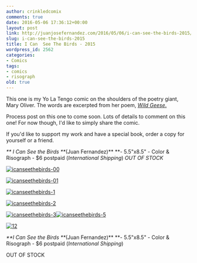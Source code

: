 ```yaml
---
author: crinkledcomix
comments: true
date: 2016-05-06 17:36:12+00:00
layout: post
link: http://juanjosefernandez.com/2016/05/06/i-can-see-the-birds-2015/
slug: i-can-see-the-birds-2015
title: I Can  See The Birds - 2015
wordpress_id: 2562
categories:
- Comics
tags:
- comics
- risograph
old: true
---
```


This one is my Yo La Tengo comic on the shoulders of the poetry giant, Mary Oliver. The words are excerpted from her poem, [_Wild Geese_.
](https://www.youtube.com/watch?v=lv_4xmh_WtE)




Process post on this one to come soon. Lots of details to comment on this one! For now though, I'd like to simply share the comic.


If you'd like to support my work and have a special book, order a copy for yourself or a friend.


_**
I Can See the Birds **_(Juan Fernandez)** **- 5.5"x8.5" - Color & Risograph - $6 postpaid
(_International Shipping_)
_OUT OF STOCK_




[
](https://fernandezjuanjose.files.wordpress.com/2016/05/icanseethebirds-00.jpg)[![icanseethebirds-00](https://fernandezjuanjose.files.wordpress.com/2016/05/icanseethebirds-002.jpg)](https://fernandezjuanjose.files.wordpress.com/2016/05/icanseethebirds-002.jpg)[
](https://fernandezjuanjose.files.wordpress.com/2016/05/icanseethebirds-001-e1462555774204.jpg)

[![icanseethebirds-01](https://fernandezjuanjose.files.wordpress.com/2016/05/icanseethebirds-011.jpg)](https://fernandezjuanjose.files.wordpress.com/2016/05/icanseethebirds-011.jpg)

[![icanseethebirds-1](https://fernandezjuanjose.files.wordpress.com/2016/05/icanseethebirds-11.jpg)](https://fernandezjuanjose.files.wordpress.com/2016/05/icanseethebirds-11.jpg)

[![icanseethebirds-2](https://fernandezjuanjose.files.wordpress.com/2016/05/icanseethebirds-21.jpg)](https://fernandezjuanjose.files.wordpress.com/2016/05/icanseethebirds-21.jpg)

[![icanseethebirds-3](https://fernandezjuanjose.files.wordpress.com/2016/05/icanseethebirds-31.jpg)](https://fernandezjuanjose.files.wordpress.com/2016/05/icanseethebirds-31.jpg)[![icanseethebirds-5](https://fernandezjuanjose.files.wordpress.com/2016/05/icanseethebirds-51.jpg)](https://fernandezjuanjose.files.wordpress.com/2016/05/icanseethebirds-51.jpg)

[![12](https://fernandezjuanjose.files.wordpress.com/2016/05/121.jpg)](https://fernandezjuanjose.files.wordpress.com/2016/05/121.jpg)


_**I Can See the Birds **_(Juan Fernandez)** **- 5.5"x8.5" - Color & Risograph - $6 postpaid
(_International Shipping_)




OUT OF STOCK



